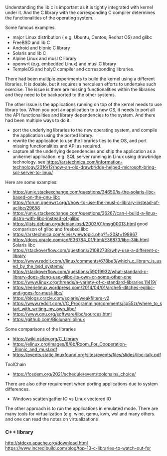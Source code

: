 Understanding the lib c is important as it is tightly integrated with kernel under it. And the C library with the corresponding C compiler determines the functionalities of the operating system.

Some famous examples.

* major Linux distribution ( e.g. Ubuntu, Centos, Redhat OS) and glibc
* FreeBSD and lib C
* Android and bionic C library
* Solaris and lib C
* Alpine Linux and musl C library
* openwrt (e.g. embedded Linux) and musl C library
* TempleOS and holyC compiler and corresponding libraries.


There had been multiple experiments to build the kernel using a different libraries.  It is doable, but it requires a herculean efforts to undertake such exercise.  The issue is there are missing functionalities within the libraries and they need to be backported to the other systems.

The other issue is the applications running on top of the kernel needs to use library too. When you port an application to a new OS, it needs to port all the API functionalities and library dependencies to the system. And there had been multiple ways to do it.

* port the underlying libraries to the new operating system, and compile the application using the ported library.
* rewrite the application to use the libraries ties to the OS, and port missing functionalities and API as required.
* capture all the underlying dependencies and ship the application as a unikernel application. e.g. SQL server running in Linux using drawbridge technology. see https://arstechnica.com/information-technology/2016/12/how-an-old-drawbridge-helped-microsoft-bring-sql-server-to-linux/

Here are some examples:

* https://unix.stackexchange.com/questions/34650/is-the-solaris-libc-based-on-the-gnu-libc
* https://forum.openwrt.org/t/how-to-use-the-musl-c-library-instead-of-uclibc/29658
* https://unix.stackexchange.com/questions/36267/can-i-build-a-linux-distro-with-libc-instead-of-glibc
* https://lists.debian.org/debian-bsd/2003/01/msg00013.html  good comparison of glibc and freebsd libc
* https://arstechnica.com/civis/viewtopic.php?f=20&t=198967
* https://docs.oracle.com/cd/E36784_01/html/E36873/libc-3lib.html Solaris libc
* https://stackoverflow.com/questions/21082738/why-use-a-different-c-library
* https://www.reddit.com/r/linux/comments/678be3/which_c_library_is_used_by_the_bsd_systems/
* https://stackoverflow.com/questions/59019932/what-standard-c-library-does-clang-use-glibc-its-own-or-some-other-one
* https://www.linux.org/threads/a-variety-of-c-standard-libraries.11419/
* https://eerielinux.wordpress.com/2014/04/01/arche5-ditches-eglibc-and-goes-for-musl-libc/
* https://blogs.oracle.com/solaris/weakfilters-v2
* https://www.reddit.com/r/C_Programming/comments/cx55zr/where_to_start_with_writing_my_own_libc/
* https://www.gnu.org/software/libc/sources.html
* https://github.com/Biolunar/liblinux

Some comparisons of the libraries
* https://wiki.osdev.org/C_Library
* https://elinux.org/images/8/8b/Room_For_Cooperation-_Bionic_and_musl.pdf
* https://events.static.linuxfound.org/sites/events/files/slides/libc-talk.pdf


ToolChain
* https://fosdem.org/2021/schedule/event/toolchains_choice/

There are also other requirement when porting applications due to system differences.
* Windows scatter/gather IO vs Linux vectored IO

The other approach is to run the applications in emulated mode. There are many tools for virtualization (e.g. wine, qemu, kvm, wsl and many others.  and one can read the notes on virtualizations


### C++ library
http://stdcxx.apache.org/download.html
https://www.incredibuild.com/blog/top-13-c-libraries-to-watch-out-for
